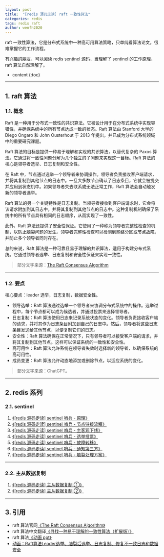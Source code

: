 ```yaml
---
layout: post
title:  "[redis 源码走读] raft 一致性算法"
categories: redis
tags: redis raft 
author: wenfh2020
---
```


raft 一致性算法，它是分布式系统中一种高可用算法策略，只单纯看算法论文，很难掌握它的工作流程。

有兴趣的朋友，可以阅读 redis sentinel 源码，当理解了 sentinel 的工作原理，raft 算法自然理解了。




* content
{:toc}

---

## 1. raft 算法

### 1.1. 概念

Raft 是一种用于分布式一致性的共识算法。它被设计用于在分布式系统中实现容错性，并确保系统中的所有节点达成一致的状态。Raft 算法由 Stanford 大学的 Diego Ongaro 和 John Ousterhout 于 2013 年提出，并已成为分布式系统领域中的重要研究课题。

Raft 算法的目标是提供一种易于理解和实现的共识算法，以替代复杂的 Paxos 算法。它通过将一致性问题分解为几个独立的子问题来实现这一目标。Raft 算法的核心是领导者选举、日志复制和安全性。

在 Raft 中，节点通过选举一个领导者来协调操作。领导者负责接收客户端请求，并将其复制到其他节点的日志中。一旦大多数节点确认了日志条目，它就会被提交并应用到状态机中。如果领导者失去联系或无法正常工作，Raft 算法会自动触发新的领导者选举。

Raft 算法的另一个关键特性是日志复制。当领导者接收到客户端请求时，它会将该请求附加到其日志中，并将其复制到其他节点的日志中。这种复制机制确保了系统中的所有节点具有相同的日志顺序，从而实现了一致性。

此外，Raft 算法还提供了安全性保证。它使用了一种称为领导者完整性检查的机制，以防止脑裂问题的发生。领导者完整性检查可以检测到网络分区或节点故障，并防止多个领导者同时存在。

总的来说，Raft 算法是一种可靠且易于理解的共识算法，适用于构建分布式系统。它通过领导者选举、日志复制和安全性保证来实现一致性。

> 部分文字来源：[The Raft Consensus Algorithm](https://raft.github.io/)

---

### 1.2. 要点

核心要点：leader 选举，日志复制，数据安全性。

* 领导选举：Raft 算法通过选举一个领导者来协调分布式系统中的操作。选举过程中，每个节点都可以成为候选者，并通过投票来选择领导者。
* 日志复制：Raft 算法使用日志来记录系统状态的变化。领导者负责接收客户端的请求，并将其作为日志条目附加到自己的日志中。然后，领导者将这些日志条目发送给其他节点，以便复制它们的日志。
* 安全性：Raft 算法确保在正常情况下，只有领导者可以接受客户端的请求，并将其复制到其他节点。这样可以保证系统的一致性和安全性。
* 高可用性：Raft 算法允许系统在领导者失效时选择新的领导者，以确保系统的高可用性。
* 成员变更：Raft 算法允许动态地添加或删除节点，以适应系统的变化。

> 部分文字来源：ChatGPT。

---

## 2. redis 系列

### 2.1. sentinel
  
  1. [《[redis 源码走读] sentinel 哨兵 - 原理》](https://wenfh2020.com/2020/06/06/redis-sentinel/)
  2. [《[redis 源码走读] sentinel 哨兵 - 节点链接流程》](https://wenfh2020.com/2020/06/12/redis-sentinel-nodes-contact/)
  3. [《[redis 源码走读] sentinel 哨兵 - 主客观下线》](https://wenfh2020.com/2020/06/15/redis-sentinel-master-down/)
  4. [《[redis 源码走读] sentinel 哨兵 - 选举投票》](https://wenfh2020.com/2020/09/26/redis-sentinel-vote/)
  5. [《[redis 源码走读] sentinel 哨兵 - 故障转移》](https://wenfh2020.com/2020/09/27/redis-sentinel-failover/)
  6. [《[redis 源码走读] sentinel 哨兵 - 通知第三方》](https://wenfh2020.com/2020/10/09/redis-sentinel-script/)
  7. [《[redis 源码走读] sentinel 哨兵 - 脑裂处理方案》](https://wenfh2020.com/2019/12/27/redis-split-brain/)

---

### 2.2. 主从数据复制
  
  1. [《[redis 源码走读] 主从数据复制 ①》](https://wenfh2020.com/2020/05/17/redis-replication/)
  2. [《[redis 源码走读] 主从数据复制 ②》](https://wenfh2020.com/2020/05/31/redis-replication-next/)

---

## 3. 引用

* raft 算法官网[《The Raft Consensus Algorithm》](https://raft.github.io/)
* raft 算法中文翻译[《寻找一种易于理解的一致性算法（扩展版）》](https://github.com/maemual/raft-zh_cn/blob/master/raft-zh_cn.md)
* raft 算法[《动画 ppt》](http://thesecretlivesofdata.com/raft/)
* [动画：Raft算法Leader选举、脑裂后选举、日志复制、修复不一致日志和数据安全](https://www.bilibili.com/video/BV1so4y1r7eM/?spm_id_from=333.880.my_history.page.click&vd_source=a2a56cf0a934465d3945d595a71e68dc)